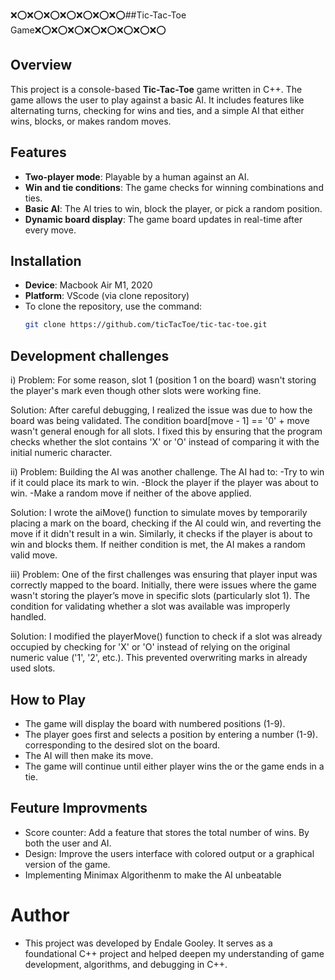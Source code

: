   ❌⭕️❌⭕️❌⭕️❌⭕️❌⭕️❌⭕️❌⭕️##Tic-Tac-Toe Game❌⭕️❌⭕️❌⭕️❌⭕️❌⭕️❌⭕️❌⭕️❌⭕️

## Overview
This project is a console-based **Tic-Tac-Toe** game written in C++. The game allows the user to play against a basic AI. It includes features like alternating turns, checking for wins and ties, and a simple AI that either wins, blocks, or makes random moves.

## Features
- **Two-player mode**: Playable by a human against an AI.
- **Win and tie conditions**: The game checks for winning combinations and ties.
- **Basic AI**: The AI tries to win, block the player, or pick a random position.
- **Dynamic board display**: The game board updates in real-time after every move.

## Installation
- **Device**: Macbook Air M1, 2020
- **Platform**: VScode (via clone repository)
- To clone the repository, use the command:
  ```bash
  git clone https://github.com/ticTacToe/tic-tac-toe.git

## Development challenges
i) 
Problem:
 For some reason, slot 1 (position 1 on the board) wasn't storing the player's mark even though other slots were working fine.

Solution: After careful debugging, I realized the issue was due to how the board was being validated. The condition board[move - 1] == '0' + move wasn't general enough for all slots. I fixed this by ensuring that the program checks whether the slot contains 'X' or 'O' instead of comparing it with the initial numeric character.

ii) 
Problem: 
Building the AI was another challenge. The AI had to:
-Try to win if it could place its mark to win.
-Block the player if the player was about to win.
-Make a random move if neither of the above applied.

Solution: I wrote the aiMove() function to simulate moves by temporarily placing a mark on the board, checking if the AI could win, and reverting the move if it didn't result in a win. Similarly, it checks if the player is about to win and blocks them. If neither condition is met, the AI makes a random valid move.

iii)
Problem:
 One of the first challenges was ensuring that player input was correctly mapped to the board. Initially, there were issues where the game wasn't storing the player’s move in specific slots (particularly slot 1). The condition for validating whether a slot was available was improperly handled.

Solution: I modified the playerMove() function to check if a slot was already occupied by checking for 'X' or 'O' instead of relying on the original numeric value ('1', '2', etc.). This prevented overwriting marks in already used slots.

## How to Play
- The game will display the board with numbered positions (1-9).
- The player goes first and selects a position by entering a number (1-9). corresponding to the desired slot on the board.
- The AI will then make its move.
- The game will continue until either player wins the or the game ends in a tie.

## Feuture Improvments
- Score counter: Add a feature that stores the total number of wins. By both the user and AI.
- Design: Improve the users interface with colored output or a graphical version of the game.
- Implementing Minimax Algorithenm to make the AI unbeatable

# Author 
- This project was developed by Endale Gooley. It serves as a foundational C++ project and helped deepen my understanding of game development, algorithms, and debugging in C++.

